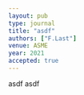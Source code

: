 ```yaml
---
layout: pub
type: journal
title: "asdf"
authors: ["F.Last"]
venue: ASME
year: 2021
accepted: true
---
```

asdf asdf